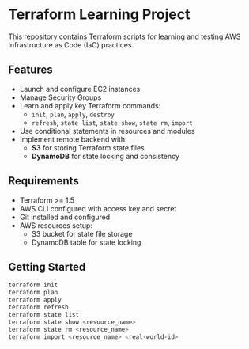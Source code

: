 # Terraform Learning Project

This repository contains Terraform scripts for learning and testing AWS Infrastructure as Code (IaC) practices.

## Features

- Launch and configure EC2 instances
- Manage Security Groups
- Learn and apply key Terraform commands:
  - `init`, `plan`, `apply`, `destroy`
  - `refresh`, `state list`, `state show`, `state rm`, `import`
- Use conditional statements in resources and modules
- Implement remote backend with:
  - **S3** for storing Terraform state files
  - **DynamoDB** for state locking and consistency

## Requirements

- Terraform >= 1.5
- AWS CLI configured with access key and secret
- Git installed and configured
- AWS resources setup:
  - S3 bucket for state file storage
  - DynamoDB table for state locking

## Getting Started

```bash
terraform init
terraform plan
terraform apply
terraform refresh
terraform state list
terraform state show <resource_name>
terraform state rm <resource_name>
terraform import <resource_name> <real-world-id>
